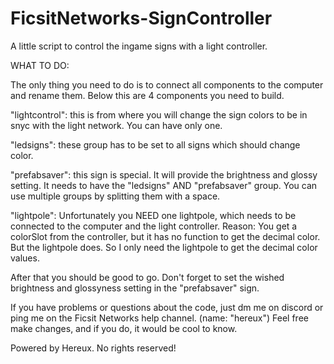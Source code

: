 # FicsitNetworks-SignController
A little script to control the ingame signs with a light controller.


WHAT TO DO:


The only thing you need to do is to connect all components to the computer and rename them.
Below this are 4 components you need to build.

"lightcontrol": this is from where you will change the sign colors to be in snyc with the light network. You can have only one.

"ledsigns": these group has to be set to all signs which should change color.

"prefabsaver": this sign is special. It will provide the brightness and glossy setting. It needs to have the "ledsigns" AND "prefabsaver"
			      group. You can use multiple groups by splitting them with a space.

"lightpole": Unfortunately you NEED one lightpole, which needs to be connected to the computer and the light controller.
		      Reason: You get a colorSlot from the controller, but it has no function to get the decimal color. 
		      But the lightpole does. So I only need the lightpole to get the decimal color values.

After that you should be good to go. Don't forget to set the wished brightness and glossyness setting in the "prefabsaver" sign.


If you have problems or questions about the code, just dm me on discord or ping me on the Ficsit Networks help channel. (name: "hereux")
Feel free make changes, and if you do, it would be cool to know.



Powered by Hereux.
No rights reserved!
